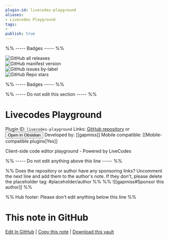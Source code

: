 ```yaml
---
plugin-id: livecodes-playground
aliases:
- Livecodes Playground
tags: 
- 
publish: true
---
```


%% ----- Badges ----- %%

![GitHub all releases](https://img.shields.io/github/downloads/gapmiss/livecodes-playground/total?color=573E7A&logo=github&style=for-the-badge)   
![GitHub manifest version](https://img.shields.io/github/manifest-json/v/gapmiss/livecodes-playground?color=573E7A&logo=github&style=for-the-badge)   
![GitHub issues by-label](https://img.shields.io/github/issues/gapmiss/livecodes-playground/help%20wanted?color=573E7A&logo=github&style=for-the-badge)   
![GitHub Repo stars](https://img.shields.io/github/stars/gapmiss/livecodes-playground?color=573E7A&logo=github&style=for-the-badge)

%% ----- Badges ----- %%

%% ----- Do not edit this section ----- %%

# Livecodes Playground

Plugin ID: `livecodes-playground`
Links: [GitHub repository](https://github.com/gapmiss/livecodes-playground) or [<button id=HH>Open in Obsidian</button>](obsidian://show-plugin?id=livecodes-playground)
Developed by: [[gapmiss]]
Mobile compatible: [[Mobile-compatible plugins|Yes]]

Client-side code editor playground - Powered by LiveCodes

%% ----- Do not edit anything above this line ----- %% 

%% Does the repository or author have any sponsoring links? Uncomment the next line and add them to the author's note. If they don't, please delete the placeholder tag: #placeholder/author %%
%% ![[gapmiss#Sponsor this author]] %%

%% Hub footer: Please don't edit anything below this line %%

# This note in GitHub

<span class="git-footer">[Edit In GitHub](https://github.dev/obsidian-community/obsidian-hub/blob/main/02%20-%20Community%20Expansions/02.05%20All%20Community%20Expansions/Plugins/livecodes-playground.md "git-hub-edit-note") | [Copy this note](https://raw.githubusercontent.com/obsidian-community/obsidian-hub/main/02%20-%20Community%20Expansions/02.05%20All%20Community%20Expansions/Plugins/livecodes-playground.md "git-hub-copy-note") | [Download this vault](https://github.com/obsidian-community/obsidian-hub/archive/refs/heads/main.zip "git-hub-download-vault") </span>
